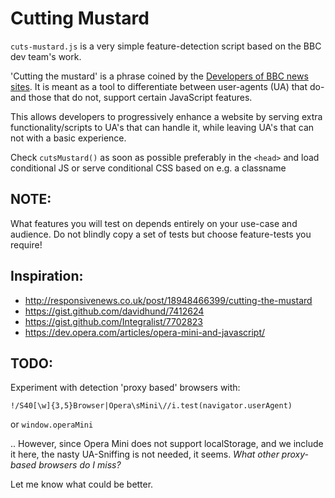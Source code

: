 # Cutting Mustard

`cuts-mustard.js` is a very simple feature-detection script based on the BBC dev team's work.

'Cutting the mustard' is a phrase coined by the [Developers of BBC news sites](http://responsivenews.co.uk/). It is meant as a tool to differentiate between user-agents (UA) that do- and those that do not, support certain JavaScript features.

This allows developers to progressively enhance a website by serving extra functionality/scripts to UA's that can handle it, while leaving UA's that can not with a basic experience.

Check `cutsMustard()` as soon as possible preferably in the `<head>` and load conditional JS or serve conditional CSS based on e.g. a classname

## NOTE:

What features you will test on depends entirely on your use-case and audience. Do not blindly copy a set of tests but choose feature-tests you require!

## Inspiration:

- http://responsivenews.co.uk/post/18948466399/cutting-the-mustard
- https://gist.github.com/davidhund/7412624
- https://gist.github.com/Integralist/7702823
- https://dev.opera.com/articles/opera-mini-and-javascript/

## TODO: 

Experiment with detection 'proxy based' browsers with:

````
!/S40[\w]{3,5}Browser|Opera\sMini\//i.test(navigator.userAgent)
````

or `window.operaMini`
  
.. However, since Opera Mini does not support localStorage, and we include it here, the nasty UA-Sniffing is not needed, it seems. _What other proxy-based browsers do I miss?_

Let me know what could be better.
